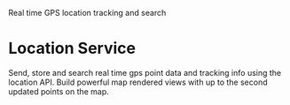 Real time GPS location tracking and search

# Location Service

Send, store and search real time gps point data and tracking info using the location API. 
Build powerful map rendered views with up to the second updated points on the map.

